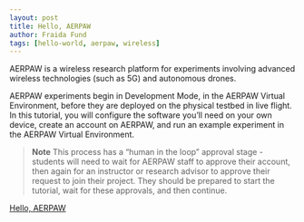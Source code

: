 ```yaml
---
layout: post
title: Hello, AERPAW
author: Fraida Fund
tags: [hello-world, aerpaw, wireless]
---
```


AERPAW is a wireless research platform for experiments involving advanced wireless technologies (such as 5G) and autonomous drones.

AERPAW experiments begin in Development Mode, in the AERPAW Virtual Environment, before they are deployed on the physical testbed in live flight. In this tutorial, you will configure the software you’ll need on your own device, create an account on AERPAW, and run an example experiment in the AERPAW Virtual Environment.

> **Note**
> This process has a “human in the loop” approval stage - students will need to wait for AERPAW staff to approve their account, then again for an instructor or research advisor to approve their request to join their project. They should be prepared to start the tutorial, wait for these approvals, and then continue.

[Hello, AERPAW](https://teaching-on-testbeds.github.io/hello-aerpaw/)
